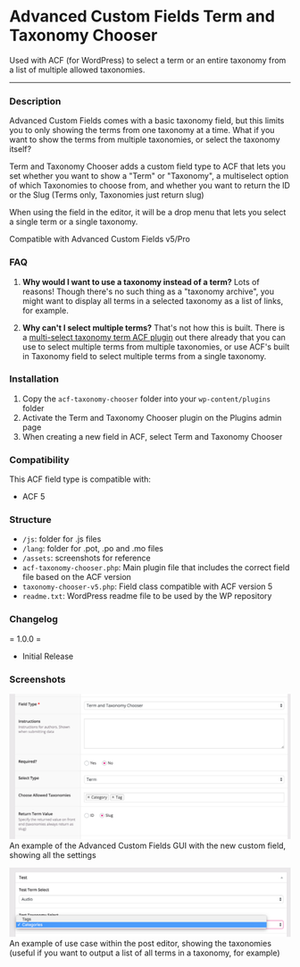 # Advanced Custom Fields Term and Taxonomy Chooser

Used with ACF (for WordPress) to select a term or an entire taxonomy from a list of multiple allowed taxonomies.

-----------------------

### Description

Advanced Custom Fields comes with a basic taxonomy field, but this limits you to only showing the terms from one taxonomy at a time. What if you want to show the terms from multiple taxonomies, or select the taxonomy itself?

Term and Taxonomy Chooser adds a custom field type to ACF that lets you set whether you want to show a "Term" or "Taxonomy", a multiselect option of which Taxonomies to choose from, and whether you want to return the ID or the Slug (Terms only, Taxonomies just return slug)

When using the field in the editor, it will be a drop menu that lets you select a single term or a single taxonomy.

Compatible with Advanced Custom Fields v5/Pro


### FAQ

1. **Why would I want to use a taxonomy instead of a term?**
Lots of reasons! Though there's no such thing as a "taxonomy archive", you might want to display all terms in a selected taxonomy as a list of links, for example.

2. **Why can't I select multiple terms?**
That's not how this is built. There is a [multi-select taxonomy term ACF plugin](https://github.com/reyhoun/acf-multi-taxonomy-chooser) out there already that you can use to select multiple terms from multiple taxonomies, or use ACF's built in Taxonomy field to select multiple terms from a single taxonomy.


### Installation

1. Copy the `acf-taxonomy-chooser` folder into your `wp-content/plugins` folder
2. Activate the Term and Taxonomy Chooser plugin on the Plugins admin page
3. When creating a new field in ACF, select Term and Taxonomy Chooser


### Compatibility

This ACF field type is compatible with:
* ACF 5


### Structure

* `/js`: folder for .js files
* `/lang`: folder for .pot, .po and .mo files
* `/assets`: screenshots for reference
* `acf-taxonomy-chooser.php`: Main plugin file that includes the correct field file based on the ACF version
* `taxonomy-chooser-v5.php`: Field class compatible with ACF version 5 
* `readme.txt`: WordPress readme file to be used by the WP repository


### Changelog

= 1.0.0 =
* Initial Release


### Screenshots

![Screenshot-1](assets/screenshot-1.png)
An example of the Advanced Custom Fields GUI with the new custom field, showing all the settings

![Screenshot-2](assets/screenshot-2.png)
An example of use case within the post editor, showing the taxonomies (useful if you want to output a list of all terms in a taxonomy, for example)

